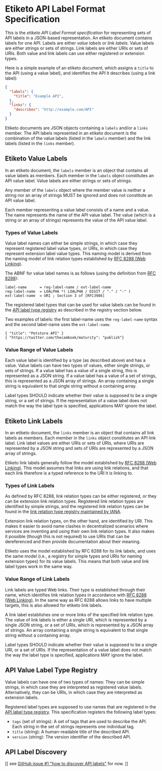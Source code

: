 # Etiketo API Label Format Specification

This is the *etiketo API Label Format specification* for representing sets of API labels in a JSON-based representation. An etiketo document contains labels for one API.
Labels are either *value labels* or *link labels*. 
Value labels are either strings or sets of strings. 
Link labels are either URIs or sets of URIs. 
Both value and link labels can use either registered or extension types.

Here is a simple example of an etiketo document, which assigns a `title` to the API (using a value label), and identifies the API it describes (using a link label):

```json
{
  "labels": {
    "title": "Example API",
  },
  "links": {
    "describes": "http://example.com/API"
  }
}
```

Etiketo documents are JSON objects containing a `labels` and/or a `links` member. The API labels represented in an etiketo document is the combination of the value labels (listed in the `labels` member) and the link labels (listed in the `links` member).


## Etiketo Value Labels

In an etiketo document, the `labels` member is an object that contains all value labels as members. Each member in the `labels` object constitutes an API value label. Value labels are either strings or sets of strings.

Any member of the `labels` object where the member value is neither a string nor an array of strings MUST be ignored and does not constitute an API value label.

Each member representing a value label consists of a name and a value. The name represents the name of the API value label. The value (which is a string or an array of strings) represents the value of the API value label. 


### Types of Value Labels

Value label names can either be simple strings, in which case they represent registered label value types, or URIs, in which case they represent extension label value types. This naming model is derived from the naming model of link relation types established by [RFC 8288 (Web Linking)](https://tools.ietf.org/html/rfc8288).

The ABNF for value label names is as follows (using the definition from [RFC 8288](https://tools.ietf.org/html/rfc8288)):

```ABNF
label-name      = reg-label-name / ext-label-name
reg-label-name  = LOALPHA *( LOALPHA / DIGIT / "." / "-" )
ext-label-name  = URI ; Section 3 of [RFC3986]
```

The registered label types that can be used for value labels can be found in the [API label type registry](https://github.com/API-Labels/registry) as described in the registry section below.

Two examples of labels:
the first label-name uses the `reg-label-name` syntax 
and the second label-name uses the `ext-label-name`.

~~~
{ "title": "Petstore API" }
{ "https://twitter.com/thecambook/maturity": "publish"}
~~~

### Value Range of Value Labels

Each value label is identified by a type (as described above) and has a value. Value labels can have two types of values, either single strings, or sets of strings. If a value label has a value of a single string, this is represented as a JSON string.  If a value label has a value of a set of strings, this is represented as a JSON array of strings. An array containing a single string is equivalent to that single string without a containing array.

Label types SHOULD indicate whether their value is supposed to be a single string, or a set of strings. If the representation of a value label does not match the way the label type is specified, applications MAY ignore the label.


## Etiketo Link Labels

In an etiketo document, the `links` member is an object that contains all link labels as members. Each member in the `links` object constitutes an API link label. Link label values are either URIs or sets of URIs, where URIs are represented by a JSON string and sets of URIs are represented by a JSON array of strings.

Etiketo link labels generally follow the model established by [RFC 8288 (Web Linking)](https://tools.ietf.org/html/rfc8288). This model assumes that links are using link relations, and that each link therefore is a typed reference to the URI it is linking to.


### Types of Link Labels

As defined by RFC 8288, link relation types can be either registered, or they can be extension link relation types. Registered link relation types are identified by simple strings, and the registered link relation types can be found in the [link relation type registry maintained by IANA](https://www.iana.org/assignments/link-relations/link-relations.xhtml).

Extension link relation types, on the other hand, are identified by URI. This makes it easier to avoid name clashes in decentralized scenarios where services are inventing and using their own link relation types. It also makes it possible (though this is not required) to use URIs that can be dereferenced and then provide documentation about their meaning.

Etiketo uses the model established by RFC 8288 for its link labels, and uses the same model (i.e., a registry for simple types and URIs for naming extension types) for its value labels. This means that both value and link label types work in the same way.


### Value Range of Link Labels

Link labels are typed Web links. Their type is established through their name, which identifies link relation types in accordance with [RFC 8288 (Web Linking)](https://tools.ietf.org/html/rfc8288). In the same way as RFC 8288 allows links to have multiple targets, this is also allowed for etiketo link labels.

A link label establishes one or more links of the specified link relation type. The value of link labels is either a single URI, which is represented by a single JSON string, or a set of URIs, which is represented by a JSON array of strings. An array containing a single string is equivalent to that single string without a containing array.

Label types SHOULD indicate whether their value is supposed to be a single URI, or a set of URIs. If the representation of a value label does not match the way the label type is specified, applications MAY ignore the label.


## API Value Label Type Registry

Value labels can have one of two types of names: They can be simple strings, in which case they are interpreted as registered value labels. Alternatively, they can be URIs, in which case they are interpreted as extension labels.

Registered label types are supposed to use names that are registered in the [API label type registry](https://github.com/API-Labels/registry). This specification registers the following label types:

- `tags` (set of strings): A set of tags that are used to describe the API. Each string in the set of strings represents one individual tag.
- `title` (string): A human-readable title of the described API.
- `version` (string): The version identifier of the described API.


## API Label Discovery

[[ see [GitHub issue #1 "how to discover API labels"](https://github.com/API-Labels/etiketo/issues/1) for now. ]]
